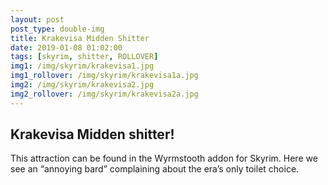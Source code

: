 ```yaml
---
layout: post
post_type: double-img
title: Krakevisa Midden Shitter
date: 2019-01-08 01:02:00
tags: [skyrim, shitter, ROLLOVER]
img1: /img/skyrim/krakevisa1.jpg
img1_rollover: /img/skyrim/krakevisa1a.jpg
img2: /img/skyrim/krakevisa2.jpg
img2_rollover: /img/skyrim/krakevisa2a.jpg
---
```

## Krakevisa Midden shitter!

This attraction can be found in the Wyrmstooth addon for Skyrim. Here we see an “annoying bard” complaining about the era’s only toilet choice. 
